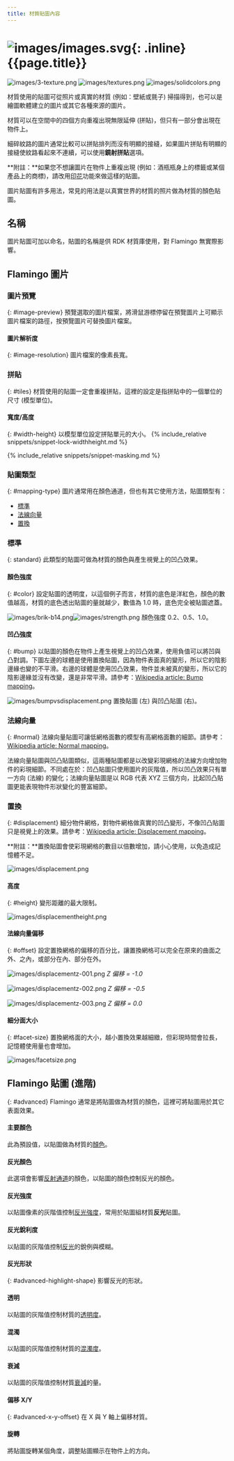 ```yaml
---
title: 材質貼圖內容
---
```



# ![images/images.svg](images/images.svg){: .inline} {{page.title}}

![images/3-texture.png](images/3-texture.png)
![images/textures.png](images/textures.png)
![images/solidcolors.png](images/textureset.png)

材質使用的貼圖可從照片或真實的材質 (例如：壁紙或氈子) 掃描得到，也可以是繪圖軟體建立的圖片或其它各種來源的圖片。

材質可以在空間中的四個方向重複出現無限延伸 (拼貼)，但只有一部分會出現在物件上。

細碎紋路的圖片通常比較可以拼貼排列而沒有明顯的接縫，如果圖片拼貼有明顯的接縫使紋路看起來不連續，可以使用**鏡射拼貼**選項。

**附註：**如果您不想讓圖片在物件上重複出現 (例如：酒瓶瓶身上的標籤或某個產品上的商標)，請改用[印花](properties-decal.html)功能來做這樣的貼圖。

圖片貼圖有許多用法，常見的用法是以真實世界的材質的照片做為材質的顏色貼圖。

## 名稱
圖片貼圖可加以命名，貼圖的名稱是供 RDK 材質庫使用，對 Flamingo 無實際影響。

## Flamingo 圖片

### 圖片預覽
{: #image-preview}
預覽選取的圖片檔案，將滑鼠游標停留在預覽圖片上可顯示圖片檔案的路徑，按預覽圖片可替換圖片檔案。

#### 圖片解析度
{: #image-resolution}
圖片檔案的像素長寬。

### 拼貼
{: #tiles}
材質使用的貼圖一定會重複拼貼，這裡的設定是指拼貼中的一個單位的尺寸 (模型單位)。

#### 寬度/高度
{: #width-height}
以模型單位設定拼貼單元的大小。
{% include_relative snippets/snippet-lock-widthheight.md %}

{% include_relative snippets/snippet-masking.md %}

### 貼圖類型
{: #mapping-type}
圖片通常用在顏色通道，但也有其它使用方法，貼圖類型有：

* [標準](#standard)
* [法線向量](#normal)
* [置換](#displacement)

### 標準
{: standard}
此類型的貼圖可做為材質的顏色與產生視覺上的凹凸效果。

#### 顏色強度
{: #color}
設定貼圖的透明度，以這個例子而言，材質的底色是洋紅色，顏色的數值越高，材質的底色透出貼圖的量就越少，數值為 1.0 時，底色完全被貼圖遮蓋。

![images/brik-b14.png](images/brik-b14.png)![images/strength.png](images/strength.png)
顏色強度 0.2、0.5、1.0。

#### 凹凸強度
{: #bump}
以貼圖的顏色在物件上產生視覺上的凹凸效果，使用負值可以將凹與凸對調。下圖左邊的球體是使用置換貼圖，因為物件表面真的變形，所以它的陰影邊緣也變的不平滑。右邊的球體是使用凹凸效果，物件並未被真的變形，所以它的陰影邊緣並沒有改變，還是非常平滑。請參考：[Wikipedia article: Bump mapping](http://en.wikipedia.org/wiki/Bump_mapping)。

![images/bumpvsdisplacement.png](images/bumpvsdisplacement.png)
置換貼圖 (左) 與凹凸貼圖 (右)。

### 法線向量
{: #normal}
法線向量貼圖可讓低網格面數的模型有高網格面數的細節。請參考：[Wikipedia article: Normal mapping](http://en.wikipedia.org/wiki/Normal_mapping)。

法線向量貼圖與凹凸貼圖類似，這兩種貼圖都是以改變彩現網格的法線方向增加物件的彩現細節。不同處在於：凹凸貼圖只使用圖片的灰階值，所以凹凸效果只有單一方向 (法線) 的變化；法線向量貼圖是以 RGB 代表 XYZ 三個方向，比起凹凸貼圖更能表現物件形狀變化的豐富細節。

### 置換
{: #displacement}
細分物件網格，對物件網格做真實的凹凸變形，不像凹凸貼圖只是視覺上的效果。請參考：[Wikipedia article: Displacement mapping](http://en.wikipedia.org/wiki/Displacement_mapping)。

 **附註：**置換貼圖會使彩現網格的數目以倍數增加，請小心使用，以免造成記憶體不足。

![images/displacement.png](images/displacement.png)

#### 高度
{: #height}
變形距離的最大限制。

![images/displacementheight.png](images/displacementheight.png)

#### 法線向量偏移
{: #offset}
設定置換網格的偏移的百分比，讓置換網格可以完全在原來的曲面之外、之內，或部分在內、部分在外。

![images/displacementz-001.png](images/displacementz-001.png)
*Z 偏移 = -1.0*

![images/displacementz-002.png](images/displacementz-002.png)
*Z 偏移 = -0.5*

![images/displacementz-003.png](images/displacementz-003.png)
*Z 偏移 = 0.0*

#### 細分面大小
{: #facet-size}
置換網格面的大小，越小置換效果越細緻，但彩現時間會拉長，記憶體使用量也會增加。

![images/facetsize.png](images/facetsize.png)

## Flamingo 貼圖 (進階)
{: #advanced}
Flamingo 通常是將貼圖做為材質的顏色，這裡可將貼圖用於其它表面效果。

####  主要顏色
此為預設值，以貼圖做為材質的[顏色](material-type-advanced.html#color)。

####  反光顏色
此選項會影響[反射通道](material-type-advanced.html#highlight-color)的顏色，以貼圖的顏色控制反光的顏色。

####  反光強度
以貼圖像素的灰階值控制[反光強度](material-type-advanced.html#intensity)，常用於貼圖組材質**反光**貼圖。

####  反光銳利度
以貼圖的灰階值控制[反光](material-type-advanced.html#intensity)的銳例與模糊。

#### 反光形狀
{: #advanced-highlight-shape}
影響反光的形狀。

####  透明
以貼圖的灰階值控制材質的[透明度](material-type-advanced.html#intensity)。

####  混濁
以貼圖的灰階值控制材質的[混濁度](material-type-advanced.html#translucency)。

####  衰減
以貼圖的灰階值控制材質[衰減](material-type-advanced.html#attenuation)的量。

#### 偏移 X/Y
{: #advanced-x-y-offset}
在 X 與 Y 軸上偏移材質。

####  旋轉
將貼圖旋轉某個角度，調整貼圖顯示在物件上的方向。
